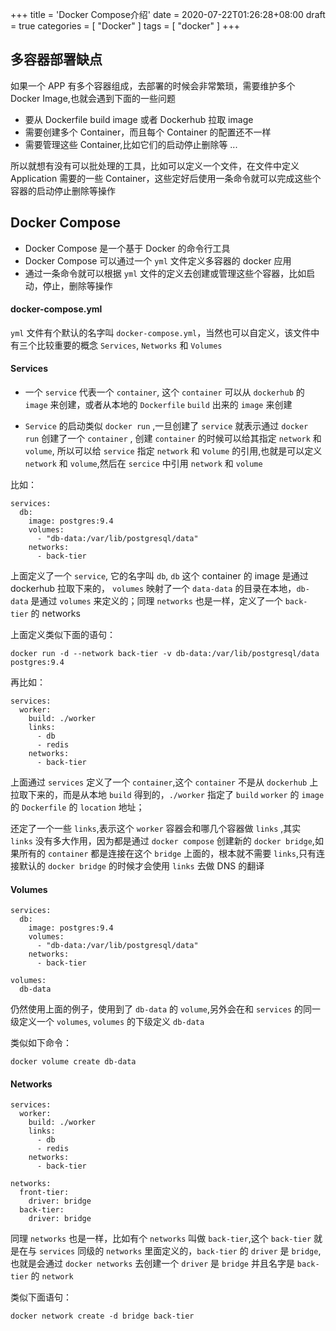 +++
title = 'Docker Compose介绍'
date = 2020-07-22T01:26:28+08:00
draft = true
categories = [ "Docker" ]
tags = [ "docker" ]
+++

## 多容器部署缺点

如果一个 APP 有多个容器组成，去部署的时候会非常繁琐，需要维护多个 Docker Image,也就会遇到下面的一些问题

* 要从 Dockerfile build image 或者 Dockerhub 拉取 image
* 需要创建多个 Container，而且每个 Container 的配置还不一样
* 需要管理这些 Container,比如它们的启动停止删除等
...

所以就想有没有可以批处理的工具，比如可以定义一个文件，在文件中定义 Application 需要的一些 Container，这些定好后使用一条命令就可以完成这些个容器的启动停止删除等操作

## Docker Compose

* Docker Compose 是一个基于 Docker 的命令行工具
* Docker Compose 可以通过一个 `yml` 文件定义多容器的 docker 应用
* 通过一条命令就可以根据 `yml` 文件的定义去创建或管理这些个容器，比如启动，停止，删除等操作

#### docker-compose.yml

`yml` 文件有个默认的名字叫 `docker-compose.yml`，当然也可以自定义，该文件中有三个比较重要的概念 `Services`, `Networks` 和 `Volumes`

#### Services

* 一个 `service` 代表一个 `container`, 这个 `container` 可以从 `dockerhub` 的 `image` 来创建，或者从本地的 `Dockerfile` `build` 出来的 `image` 来创建

* `Service` 的启动类似 `docker run` ,一旦创建了 `service` 就表示通过 `docker run` 创建了一个 `container` , 创建 `container` 的时候可以给其指定 `network` 和 `volume`, 所以可以给 `service` 指定 `network` 和 v`olume` 的引用,也就是可以定义 `network` 和 `volume`,然后在 `sercice` 中引用 `network` 和 `volume`

比如：

```
services:
  db:
    image: postgres:9.4
    volumes:
      - "db-data:/var/lib/postgresql/data"
    networks:
      - back-tier
```

上面定义了一个 `service`, 它的名字叫 `db`, `db` 这个 container 的 image 是通过 dockerhub 拉取下来的， `volumes` 映射了一个 `data-data` 的目录在本地，`db-data` 是通过 `volumes` 来定义的；同理 `networks` 也是一样，定义了一个 `back-tier` 的 networks

上面定义类似下面的语句：

```
docker run -d --network back-tier -v db-data:/var/lib/postgresql/data postgres:9.4
```

再比如：

```
services:
  worker:
    build: ./worker
    links:
      - db
      - redis
    networks:
      - back-tier
```

上面通过 `services` 定义了一个 `container`,这个 `container` 不是从 `dockerhub` 上拉取下来的，而是从本地 `build` 得到的，`./worker` 指定了 `build` `worker` 的 `image` 的 `Dockerfile` 的 `location` 地址；

还定了一个一些 `links`,表示这个 `worker` 容器会和哪几个容器做 `links` ,其实 `links` 没有多大作用，因为都是通过 `docker compose` 创建新的 `docker bridge`,如果所有的 `container` 都是连接在这个 `bridge` 上面的，根本就不需要 `links`,只有连接默认的 `docker bridge` 的时候才会使用 `links` 去做 DNS 的翻译

#### Volumes

```
services:
  db:
    image: postgres:9.4
    volumes:
      - "db-data:/var/lib/postgresql/data"
    networks:
      - back-tier

volumes:
  db-data
```

仍然使用上面的例子，使用到了 `db-data` 的 `volume`,另外会在和 `services` 的同一级定义一个 `volumes`, `volumes` 的下级定义 `db-data`

类似如下命令：

```
docker volume create db-data
```

#### Networks

```
services:
  worker:
    build: ./worker
    links:
      - db
      - redis
    networks:
      - back-tier

networks:
  front-tier:
    driver: bridge
  back-tier:
    driver: bridge
```

同理 `networks` 也是一样，比如有个 `networks` 叫做 `back-tier`,这个 `back-tier` 就是在与 `services` 同级的 `networks` 里面定义的，`back-tier` 的 `driver` 是 `bridge`,也就是会通过 `docker networks` 去创建一个 `driver` 是 `bridge` 并且名字是 `back-tier` 的 `network`

类似下面语句：

```
docker network create -d bridge back-tier
```